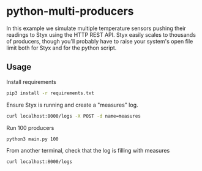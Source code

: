 python-multi-producers
======================

In this example we simulate multiple temperature sensors pushing their readings to Styx using the HTTP REST API. Styx easily scales to thousands of producers, though you'll probably have to raise your system's open file limit both for Styx and for the python script.

Usage
-----

Install requirements

```bash
pip3 install -r requirements.txt
```

Ensure Styx is running and create a "measures" log.

```bash
curl localhost:8000/logs -X POST -d name=measures
```

Run 100 producers

```bash
python3 main.py 100
```

From another terminal, check that the log is filling with measures

```bash
curl localhost:8000/logs
```
